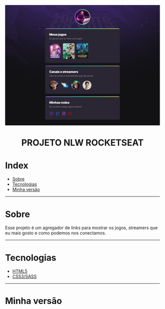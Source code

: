 <img align = "center" src="imgs/Landing_NLW.png">

<h1 align = "center">PROJETO NLW ROCKETSEAT</h1>

# Index
   * [Sobre](#sobre)
   * [Tecnologias](#tecnologias)
   * [Minha versão](#Minhaversao)

---
# Sobre

Esse projeto é um agregador de links para mostrar os jogos, streamers que eu mais gosto e como podemos nos conectamos.

---
# Tecnologias

- [HTML5](https://developer.mozilla.org/pt-BR/docs/Web/HTML)
- [CSS3/SASS](https://developer.mozilla.org/pt-BR/docs/Web/CSS)

---
# Minha versão

